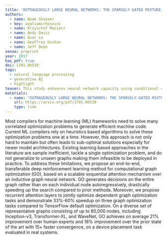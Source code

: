 ```yaml
---
title: 'OUTRAGEOUSLY LARGE NEURAL NETWORKS: THE SPARSELY-GATED MIXTURE-OF-EXPERTS LAYER'
authors:
  - name: Noam Shazeer
  - key: azaliamirhoseini
  - name: Krzysztof Maziarz
  - name: Andy Davis
  - name: Quoc Le
  - name: Geoffrey Hinton
  - name: Jeff Dean
venue: preprint
year: 2017
has_pdf: true
doi: 1701.06538'
tags:
  - natural language processing
  - generative AI
  - highlight
teaser: This study enhances neural network capacity using conditional computation, specifically through a Sparsely-Gated Mixture-of-Experts (MoE) layer. By activating selective sub-networks per example, the MoE significantly boosts model capacity with minimal computational overhead, improving performance in language modeling and machine translation tasks.
materials:
  - name: "OUTRAGEOUSLY LARGE NEURAL NETWORKS: THE SPARSELY-GATED MIXTURE-OF-EXPERTS LAYER"
    url: https://arxiv.org/pdf/1701.06538
    type: link
---
```

Most compilers for machine learning (ML) frameworks need to solve many correlated optimization problems to generate efficient machine code. Current ML compilers rely on heuristics based algorithms to solve these optimization problems one at a time. However, this approach is not only hard to maintain but often leads to sub-optimal solutions especially for newer model architectures. Existing learning based approaches in the literature are sample inefficient, tackle a single optimization problem, and do not generalize to unseen graphs making them infeasible to be deployed in practice. To address these limitations, we propose an end-to-end, transferable deep reinforcement learning method for computational graph optimization (GO), based on a scalable sequential attention mechanism over an inductive graph neural network. GO generates decisions on the entire graph rather than on each individual node autoregressively, drastically speeding up the search compared to prior methods. Moreover, we propose recurrent attention layers to jointly optimize dependent graph optimization tasks and demonstrate 33%-60% speedup on three graph optimization tasks compared to TensorFlow default optimization. On a diverse set of representative graphs consisting of up to 80,000 nodes, including Inception-v3, Transformer-XL, and WaveNet, GO achieves on average 21% improvement over human experts and 18% improvement over the prior state of the art with 15× faster convergence, on a device placement task evaluated in real systems.
